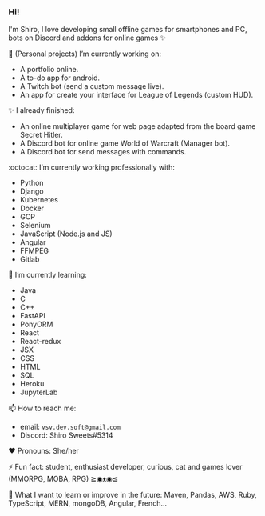 ### Hi!
I'm Shiro, I love developing small offline games for smartphones and PC, bots on Discord and addons for online games ✨

:hibiscus: (Personal projects) I’m currently working on:
- A portfolio online.
- A to-do app for android.
- A Twitch bot (send a custom message live).
- An app for create your interface for League of Legends (custom HUD).

✨ I already finished:
- An online multiplayer game for web page adapted from the board game Secret Hitler.
- A Discord bot for online game World of Warcraft (Manager bot).
- A Discord bot for send messages with commands.

:octocat: I’m currently working professionally with:
- Python
- Django
- Kubernetes
- Docker
- GCP
- Selenium
- JavaScript (Node.js and JS)
- Angular
- FFMPEG
- Gitlab

🌱 I’m currently learning:
- Java
- C
- C++
- FastAPI
- PonyORM
- React
- React-redux
- JSX
- CSS
- HTML
- SQL
- Heroku
- JupyterLab

📫 How to reach me:
- email: `vsv.dev.soft@gmail.com`
- Discord: Shiro Sweets#5314

♥ Pronouns: She/her

⚡ Fun fact: student, enthusiast developer, curious, cat and games lover (MMORPG, MOBA, RPG) ≧◉ᴥ◉≦

🌈 What I want to learn or improve in the future: Maven, Pandas, AWS, Ruby, TypeScript, MERN, mongoDB, Angular, French...

<!--
**shirosweets/shirosweets** is a ✨ _special_ ✨ repository because its `README.md` (this file) appears on your GitHub profile.

Here are some ideas to get you started:

- 🔭 I’m currently working on ...
- 🌱 I’m currently learning ...
- 👯 I’m looking to collaborate on ...
- 🤔 I’m looking for help with ...
- 💬 Ask me about ...
- 📫 How to reach me: ...
- 😄 Pronouns: ...
- ⚡ Fun fact: ...
-->
